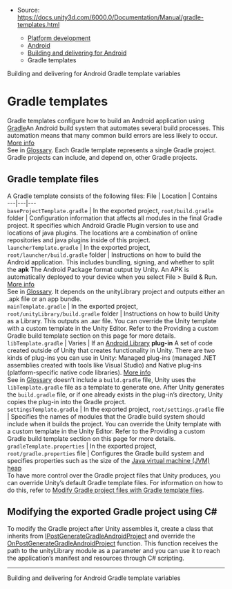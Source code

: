 * Source: https://docs.unity3d.com/6000.0/Documentation/Manual/gradle-templates.html

  * [Platform development ](https://docs.unity3d.com/6000.0/Documentation/Manual/PlatformSpecific.html)
  * [Android](https://docs.unity3d.com/6000.0/Documentation/Manual/android.html)
  * [Building and delivering for Android](https://docs.unity3d.com/6000.0/Documentation/Manual/android-building-and-delivering.html)
  * Gradle templates


[](https://docs.unity3d.com/6000.0/Documentation/Manual/android-building-and-delivering.html)
Building and delivering for Android
[](https://docs.unity3d.com/6000.0/Documentation/Manual/android-gradle-template-variables.html)
Gradle template variables
# Gradle templates
Gradle templates configure how to build an Android application using [Gradle](https://docs.unity3d.com/6000.0/Documentation/Manual/android-gradle-overview.html)An Android build system that automates several build processes. This automation means that many common build errors are less likely to occur. [More info](https://docs.unity3d.com/6000.0/Documentation/Manual/android-gradle-overview.html)  
See in [Glossary](https://docs.unity3d.com/6000.0/Documentation/Manual/Glossary.html#Gradle). Each Gradle template represents a single Gradle project. Gradle projects can include, and depend on, other Gradle projects.
## Gradle template files
A Gradle template consists of the following files:
File | Location | Contains  
---|---|---  
`baseProjectTemplate.gradle` | In the exported project, `root/build.gradle` folder | Configuration information that affects all modules in the final Gradle project. It specifies which Android Gradle Plugin version to use and locations of java plugins. The locations are a combination of online repositories and java plugins inside of this project.  
`launcherTemplate.gradle` | In the exported project, `root/launcher/build.gradle` folder | Instructions on how to build the Android application. This includes bundling, signing, and whether to split the **apk** The Android Package format output by Unity. An APK is automatically deployed to your device when you select File > Build & Run. [More info](https://docs.unity3d.com/6000.0/Documentation/Manual/android-BuildProcess.html)  
See in [Glossary](https://docs.unity3d.com/6000.0/Documentation/Manual/Glossary.html#APK). It depends on the unityLibrary project and outputs either an .apk file or an app bundle.  
`mainTemplate.gradle` | In the exported project, `root/unityLibrary/build.gradle` folder | Instructions on how to build Unity as a Library. This outputs an .aar file. You can override the Unity template with a custom template in the Unity Editor. Refer to the Providing a custom Gradle build template section on this page for more details.  
`libTemplate.gradle` | Varies | If an [Android Library](https://docs.unity3d.com/6000.0/Documentation/Manual/AndroidAARPlugins.html) **plug-in** A set of code created outside of Unity that creates functionality in Unity. There are two kinds of plug-ins you can use in Unity: Managed plug-ins (managed .NET assemblies created with tools like Visual Studio) and Native plug-ins (platform-specific native code libraries). [More info](https://docs.unity3d.com/6000.0/Documentation/Manual/plug-ins.html)  
See in [Glossary](https://docs.unity3d.com/6000.0/Documentation/Manual/Glossary.html#Plug-in) doesn’t include a `build.gradle` file, Unity uses the `libTemplate.gradle` file as a template to generate one. After Unity generates the `build.gradle` file, or if one already exists in the plug-in’s directory, Unity copies the plug-in into the Gradle project.  
`settingsTemplate.gradle` | In the exported project, `root/settings.gradle` file | Specifies the names of modules that the Gradle build system should include when it builds the project. You can override the Unity template with a custom template in the Unity Editor. Refer to the Providing a custom Gradle build template section on this page for more details.  
`gradleTemplate.properties` | In the exported project, `root/gradle.properties` file | Configures the Gradle build system and specifies properties such as the size of the [Java virtual machine (JVM) heap](https://www.ibm.com/docs/en/integration-bus/10.0?topic=development-jvm-heap-sizing)  
To have more control over the Gradle project files that Unity produces, you can override Unity’s default Gradle template files. For information on how to do this, refer to [Modify Gradle project files with Gradle template files](https://docs.unity3d.com/6000.0/Documentation/Manual/android-modify-gradle-project-files-templates.html).
## Modifying the exported Gradle project using C#
To modify the Gradle project after Unity assembles it, create a class that inherits from [IPostGenerateGradleAndroidProject](https://docs.unity3d.com/6000.0/Documentation/ScriptReference/Android.IPostGenerateGradleAndroidProject.html) and override the [OnPostGenerateGradleAndroidProject](https://docs.unity3d.com/6000.0/Documentation/ScriptReference/Android.IPostGenerateGradleAndroidProject.OnPostGenerateGradleAndroidProject.html) function. This function receives the path to the unityLibrary module as a parameter and you can use it to reach the application’s manifest and resources through C# scripting.
* * *
[](https://docs.unity3d.com/6000.0/Documentation/Manual/android-building-and-delivering.html)
Building and delivering for Android
[](https://docs.unity3d.com/6000.0/Documentation/Manual/android-gradle-template-variables.html)
Gradle template variables
